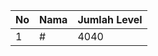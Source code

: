 | No | Nama            | Jumlah Level |
|----|-----------------|--------------|
| 1  | #    |    4040        |
